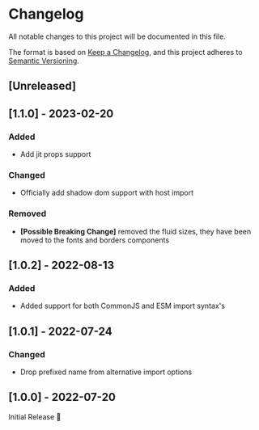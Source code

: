 # Changelog
All notable changes to this project will be documented in this file.

The format is based on [Keep a Changelog](https://keepachangelog.com/en/1.0.0/),
and this project adheres to [Semantic Versioning](https://semver.org/spec/v2.0.0.html).

## [Unreleased]

## [1.1.0] - 2023-02-20
### Added
- Add jit props support

### Changed
- Officially add shadow dom support with host import

### Removed
- **[Possible Breaking Change]** removed the fluid sizes,
  they have been moved to the fonts and borders components

## [1.0.2] - 2022-08-13
### Added
- Added support for both CommonJS and ESM import syntax's

## [1.0.1] - 2022-07-24
### Changed
- Drop prefixed name from alternative import options

## [1.0.0] - 2022-07-20
Initial Release 🎉

